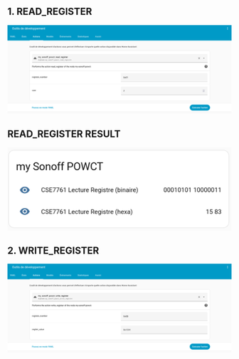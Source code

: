 ## 1. READ_REGISTER

![Read a register](https://github.com/mazkagaz/sonoff_powct_esphome/blob/main/Images/read_register.png)

## READ_REGISTER RESULT

![Read register result](https://github.com/mazkagaz/sonoff_powct_esphome/blob/main/Images/read_register_text_return.png)

## 2. WRITE_REGISTER

![Write register](https://github.com/mazkagaz/sonoff_powct_esphome/blob/main/Images/write_register.png)
